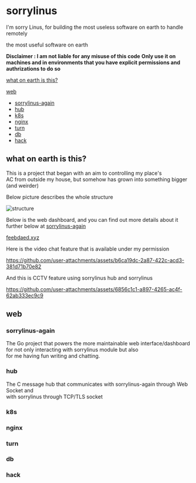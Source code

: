 # sorrylinus

I'm sorry Linus, for building the most useless software on earth to handle remotely

the most useful software on earth

**Disclaimer : I am not liable for any misuse of this code**
**Only use it on machines and in environments that you have explicit permissions and authrizations to do so**


[what on earth is this?](#what-on-earth-is-this)

[web](#web) 
- [sorrylinus-again](#sorrylinus-again)
- [hub](#hub) 
- [k8s](#k8s) 
- [nginx](#nginx) 
- [turn](#turn) 
- [db](#db) 
- [hack](#hack)



## what on earth is this?

This is a project that began with an aim to controlling my place's \
AC from outside my house, but somehow has grown into something bigger (and weirder)

Below picture describes the whole structure

![structure](>doc/structure.drawio.png)


Below is the web dashboard, and you can find out more details about it \
further below at [sorrylinus-again](#sorrylinus-again)

[feebdaed.xyz](https://feebdaed.xyz)


Here is the video chat feature that is available under my permission



https://github.com/user-attachments/assets/b6ca19dc-2a87-422c-acd3-381d71b70e82



And this is CCTV feature using sorrylinus hub and sorrylinus 




https://github.com/user-attachments/assets/6856c1c1-a897-4265-ac4f-62ab333ec9c9




## web


### sorrylinus-again

The Go project that powers the more maintainable web interface/dashboard\
for not only interacting with sorrylinus module but also\
for me having fun writing and chatting.


### hub

The C message hub that communicates with sorrylinus-again through Web Socket and\
with sorrylinus through TCP/TLS socket

### k8s


### nginx


### turn


### db 


### hack



